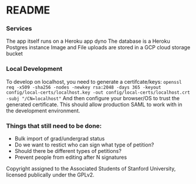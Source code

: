 # README

### Services
The app itself runs on a Heroku app dyno
The database is a Heroku Postgres instance
Image and File uploads are stored in a GCP cloud storage bucket

### Local Development
To develop on localhost, you need to generate a certifcate/keys:
`openssl req -x509 -sha256 -nodes -newkey rsa:2048 -days 365 -keyout config/local-certs/localhost.key -out config/local-certs/localhost.crt -subj "/CN=localhost"`
And then configure your browser/OS to trust the generated certificate.
This should allow production SAML to work with in the development environment.

### Things that still need to be done:
- Bulk import of grad/undergrad status
- Do we want to restict who can sign what type of petition?
- Should there be different types of petitions?
- Prevent people from editing after N signatures

Copyright assigned to the Associated Students of Stanford University, licensed publically under the GPLv2.

